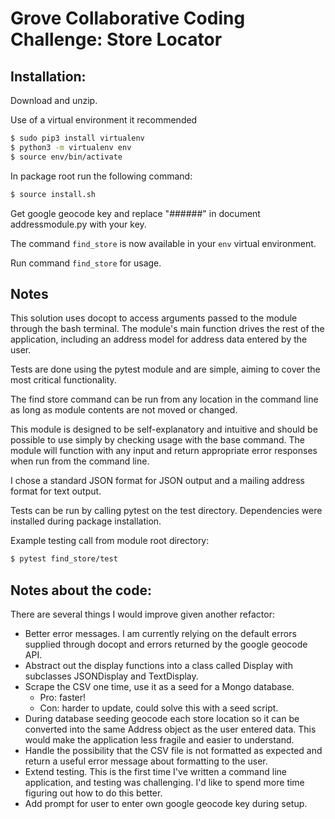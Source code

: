 # Grove Collaborative Coding Challenge: Store Locator

## Installation:

Download and unzip.

Use of a virtual environment it recommended

```bash
$ sudo pip3 install virtualenv
$ python3 -m virtualenv env
$ source env/bin/activate
```

In package root run the following command:

```bash
$ source install.sh
```
Get google geocode key and replace "######" in document addressmodule.py with your key.

The command `find_store` is now available in your `env` virtual environment.

Run command `find_store` for usage.

## Notes

This solution uses docopt to access arguments passed to the module through the bash terminal. The module's main function drives the rest of the application, including an address model for address data entered by the user. 

Tests are done using the pytest module and are simple, aiming to cover the most critical functionality.

The find store command can be run from any location in the command line as long as module contents are not moved or changed. 

This module is designed to be self-explanatory and intuitive and should be possible to use simply by checking usage with the base command. The module will function with any input and return appropriate error responses when run from the command line.

I chose a standard JSON format for JSON output and a mailing address format for text output.

Tests can be run by calling pytest on the test directory. Dependencies were installed during package installation.

Example testing call from module root directory:

```bash
$ pytest find_store/test
```

## Notes about the code:

There are several things I would improve given another refactor:

- Better error messages. I am currently relying on the default errors supplied through docopt and errors returned by the google geocode API.
- Abstract out the display functions into a class called Display with subclasses JSONDisplay and TextDisplay.
- Scrape the CSV one time, use it as a seed for a Mongo database.
  - Pro: faster!
  - Con: harder to update, could solve this with a seed script.
- During database seeding geocode each store location so it can be converted into the same Address object as the user entered data. This would make the application less fragile and easier to understand.
- Handle the possibility that the CSV file is not formatted as expected and return a useful error message about formatting to the user.
- Extend testing. This is the first time I've written a command line application, and testing was challenging. I'd like to spend more time figuring out how to do this better.
- Add prompt for user to enter own google geocode key during setup.